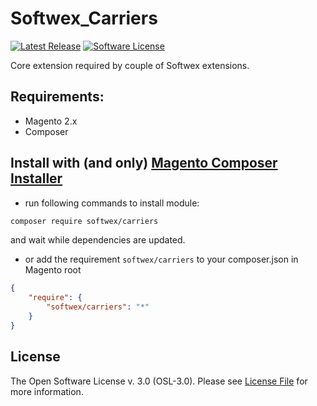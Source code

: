 # Softwex_Carriers

[![Latest Release][ico-version]][link-release]
[![Software License][ico-license]](LICENSE.md)

Core extension required by couple of Softwex extensions.

## Requirements:

  * Magento 2.x
  * Composer

## Install with (and only) [Magento Composer Installer](https://github.com/Cotya/magento-composer-installer)
  * run following commands to install module:
```bash
composer require softwex/carriers
```
and wait while dependencies are updated.

  * or add the requirement `softwex/carriers` to your composer.json in Magento root
```json
{
    "require": {
        "softwex/carriers": "*"
    }
}
```

## License

The Open Software License v. 3.0 (OSL-3.0). Please see [License File](LICENSE.md) for more information.

[ico-version]: https://img.shields.io/github/release/SOFTWEX/Carries.svg?style=flat-square
[ico-license]: https://img.shields.io/badge/license-OSL--3.0-brightgreen.svg?style=flat-square
[link-release]: https://github.com/SOFTWEX/Carries/releases/latest

